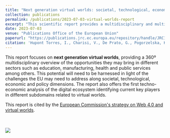 ```yaml
---
title: "Next generation virtual worlds: societal, technological, economic and policy challenges for the EU"
collection: publications
permalink: /publications/2023-07-03-virtual-worlds-report
excerpt: "This scientific report provides a multidisciplinary and multisectoral perspective on next generation virtual worlds, the opportunities they offer, the challenges they might bring and a techno-economic analysis of current key players. "
date: 2023-07-03
venue: "Publications Office of the European Union"
paperurl: "https://publications.jrc.ec.europa.eu/repository/handle/JRC133757"
citation: 'Hupont Torres, I., Charisi, V., De Prato, G., Pogorzelska, K., Schade, S., Kotsev, A., Sobolewski, M., Duch Brown, N., Calza, E., Dunker, C., Di Girolamo, F., Bellia, M., Hledik, J., Nai Fovino, I. and Vespe, M., Next Generation Virtual Worlds: Societal, Technological, Economic and Policy Challenges for the EU, Publications Office of the European Union, Luxembourg, 2023, doi:10.2760/51579, JRC133757.'
---
```



This report focuses on <b>next generation virtual worlds</b>, providing a 360º multidisciplinary overview of the opportunities they may bring in different sectors such as education, manufacturing, health and public services among others. This potential will need to be harnessed in light of the challenges the EU may need to address along societal, technological, economic and policy dimensions. The report also offers the first techno-economic analysis of the digital ecosystem identifying current key players in different subdomains related to virtual worlds.

This report is cited by the [European Commission's strategy on Web 4.0 and virtual worlds](https://ec.europa.eu/commission/presscorner/detail/en/ip_23_3718).

<br> <br/><img src='/images/metaverse_report_fig.png'>


